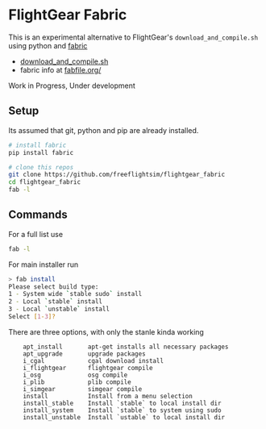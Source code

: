 FlightGear Fabric
=========================================

This is an experimental alternative to FlightGear's `download_and_compile.sh` using python and [fabric](http://www.fabfile.org/)

- [download_and_compile.sh](https://www.gitorious.org/fg/fgmeta/raw/e3d55cf1361f53c8b850b7c452fbe078059764b7:download_and_compile.sh)
- fabric info at [fabfile.org/](http://www.fabfile.org/)

Work in Progress, Under development


Setup
---------------------------

Its assumed that git, python and pip are already installed.


```bash
# install fabric
pip install fabric

# clone this repos
git clone https://github.com/freeflightsim/flightgear_fabric
cd flightgear_fabric
fab -l
```

Commands
---------------------------

For a full list use
```bash
fab -l
```

For main installer run
```bash
> fab install
Please select build type:
1 - System wide `stable sudo` install
2 - Local `stable` install
3 - Local `unstable` install
Select [1-3]? 
```

There are three options, with only the stanle kinda working



```
    apt_install       apt-get installs all necessary packages
    apt_upgrade       upgrade packages
    i_cgal            cgal download install
    i_flightgear      flightgear compile
    i_osg             osg compile
    i_plib            plib compile
    i_simgear         simgear compile
    install           Install from a menu selection
    install_stable    Install `stable` to local install dir
    install_system    Install `stable` to system using sudo
    install_unstable  Install `ustable` to local install dir
```
